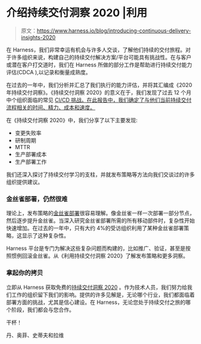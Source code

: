 # 介绍持续交付洞察 2020 |利用

> 原文：<https://www.harness.io/blog/introducing-continuous-delivery-insights-2020>

在 Harness，我们非常幸运有机会与许多人交谈，了解他们持续的交付旅程。对于许多组织来说，构建自己的持续交付解决方案/平台可能具有挑战性。在与客户或潜在客户打交道时，我们在 Harness 所做的部分工作是帮助进行持续交付能力评估(CDCA ),以记录和衡量成熟度。

在过去的一年中，我们分析并汇总了我们执行的能力评估，并将其汇编成《2020 年持续交付洞察》。《持续交付洞察 2020》的意义在于，我们发现了过去 12 个月中个组织面临的常见 [CI/CD 挑战。在此报告中，我们确定了与他们当前持续交付流程相关的时间、精力、成本和速度。](https://harness.io/blog/ci-cd-challenges/)

在《持续交付洞察 2020》中，我们分享了以下主要发现:

*   变更失败率
*   研制周期
*   MTTR
*   生产部署成本
*   生产部署工作

我们还深入探讨了持续交付学习的支柱，并就发布策略等方法向我们交谈过的许多组织提供建议。

### 金丝雀部署，仍然很难

理论上，发布策略的[金丝雀部署](https://harness.io/blog/blue-green-canary-deployment-strategies/)很容易理解。像金丝雀一样一次部署一部分节点，然后逐步提升金丝雀。当深入研究金丝雀部署所需的所有移动部件时，复杂性开始快速增加。在过去的一年中，只有大约 4%的受访组织利用了某种金丝雀部署策略，这显示了这种复杂性。

Harness 平台是专门为解决这些复杂问题而构建的，比如推广、验证，甚至是按照惯例回滚金丝雀。从《利用持续交付洞察 2020》了解发布策略和更多洞察。

### 拿起你的拷贝

立即从 Harness 获取免费的[持续交付洞察 2020](https://harness.io/learn/ebooks/continuous-delivery-insights-2020-ebook/) 。作为技术人员，我们努力给我们工作的组织留下我们的影响。提供的许多见解是，无论哪个行业，我们都面临着部署方面的挑战，尤其是信心建设。在 Harness，无论您处于持续交付之旅的哪个阶段，我们都会与您合作。

干杯！

丹、奥菲、史蒂夫和拉维